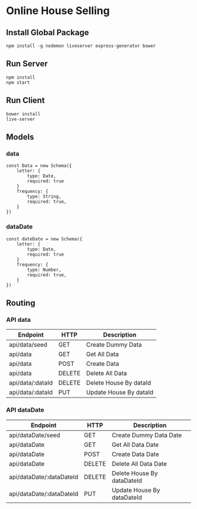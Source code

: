 # Online House Selling

## Install Global Package

```
npm install -g nodemon liveserver express-generator bower
```

## Run Server

```
npm install
npm start
```

## Run Client

```
bower install
live-server
```

## Models

### data

```
const Data = new Schema({
    letter: {
        type: Date,
        required: true
    }
    frequency: {
        type: String,
        required: true,
    }
})
```

### dataDate

```
const dateDate = new Schema({
    letter: {
        type: Date,
        required: true
    }
    frequency: {
        type: Number,
        required: true,
    }
})
```

## Routing

### API data

| Endpoint              | HTTP      | Description               |
| ----------            | -----     | ------------              |
| api/data/seed        | GET       | Create Dummy Data   |
| api/data             | GET       | Get All Data             |
| api/data             | POST      | Create Data              |
| api/data             | DELETE    | Delete All Data          |
| api/data/:dataId    | DELETE    | Delete House By dataId   |
| api/data/:dataId    | PUT       | Update House By dataId   |

### API dataDate

| Endpoint              | HTTP      | Description               |
| ----------            | -----     | ------------              |
| api/dataDate/seed        | GET       | Create Dummy Data Date   |
| api/dataDate             | GET       | Get All Data Date            |
| api/dataDate             | POST      | Create Data Date             |
| api/dataDate             | DELETE    | Delete All Data Date         |
| api/dataDate/:dataDateId    | DELETE    | Delete House By dataDateId   |
| api/dataDate/:dataDateId    | PUT       | Update House By dataDateId   |